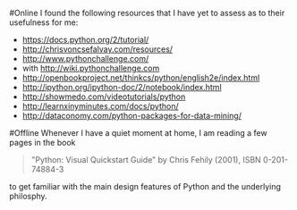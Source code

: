#Online
I found the following resources that I have yet to assess as to their usefulness for me:
*	https://docs.python.org/2/tutorial/ 
*	http://chrisvoncsefalvay.com/resources/
*	http://www.pythonchallenge.com/ 
  * with http://wiki.pythonchallenge.com 
* http://openbookproject.net/thinkcs/python/english2e/index.html 
*	http://ipython.org/ipython-doc/2/notebook/index.html
*	http://showmedo.com/videotutorials/python 
* http://learnxinyminutes.com/docs/python/ 
* http://dataconomy.com/python-packages-for-data-mining/

#Offline
Whenever I have a quiet moment at home, I am reading a few pages in the book 
> "Python: Visual Quickstart Guide" by Chris Fehily (2001), ISBN 0-201-74884-3

to get familiar with the main design features of Python and the underlying philosphy.
